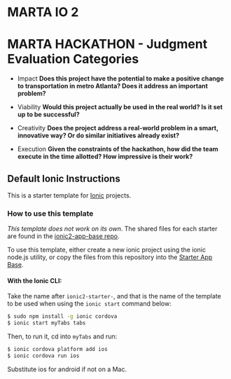 # MARTA IO 2


# MARTA HACKATHON - Judgment Evaluation Categories

* Impact
    <b>Does this project have the potential to make a positive change to transportation in metro Atlanta? Does it address an important problem?</b>

* Viability
    <b>Would this project actually be used in the real world? Is it set up to be successful?</b>

* Creativity
    <b>Does the project address a real-world problem in a smart, innovative way? Or do similar initiatives already exist?</b>

* Execution
    <b>Given the constraints of the hackathon, how did the team execute in the time allotted? How impressive is their work?</b>

## Default Ionic Instructions

This is a starter template for [Ionic](http://ionicframework.com/docs/) projects.

### How to use this template

*This template does not work on its own*. The shared files for each starter are found in the [ionic2-app-base repo](https://github.com/ionic-team/ionic2-app-base).

To use this template, either create a new ionic project using the ionic node.js utility, or copy the files from this repository into the [Starter App Base](https://github.com/ionic-team/ionic2-app-base).

#### With the Ionic CLI:

Take the name after `ionic2-starter-`, and that is the name of the template to be used when using the `ionic start` command below:

```bash
$ sudo npm install -g ionic cordova
$ ionic start myTabs tabs
```

Then, to run it, cd into `myTabs` and run:

```bash
$ ionic cordova platform add ios
$ ionic cordova run ios
```

Substitute ios for android if not on a Mac.

